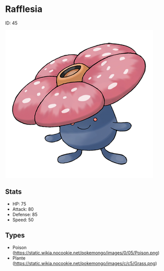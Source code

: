 # Rafflesia


ID: 45

![](https://raw.githubusercontent.com/PokeAPI/sprites/master/sprites/pokemon/other/official-artwork/45.png "Rafflesia")

## Stats


 - HP: 75
 - Attack: 80
 - Defense: 85
 - Speed: 50

## Types


 - Poison (https://static.wikia.nocookie.net/pokemongo/images/0/05/Poison.png)
 - Plante (https://static.wikia.nocookie.net/pokemongo/images/c/c5/Grass.png)
